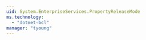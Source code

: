 ```yaml
---
uid: System.EnterpriseServices.PropertyReleaseMode
ms.technology: 
  - "dotnet-bcl"
manager: "tyoung"
---
```

